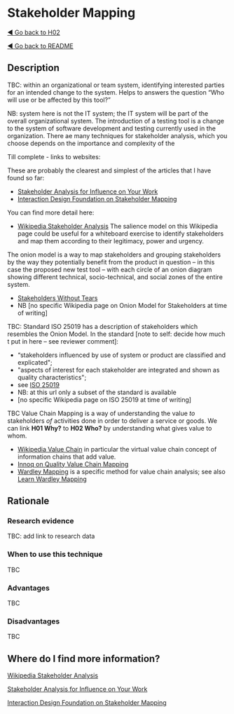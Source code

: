 # Stakeholder Mapping
[◄ Go back to H02](H02-who-uses-or-be-affected-by-this-tool.md)

[◄ Go back to README](README.md)

## Description
TBC: within an organizational or team system, identifying interested parties for an intended change to the system. Helps to answers the question “Who will use or be affected by this tool?”

NB: system here is not the IT system; the IT system will be part of the overall organizational system. The introduction of a testing tool is a change to the system of software development and testing currently used in the organization.
There ae many techniques for stakeholder analysis, which you choose depends on the importance and complexity of the 

Till complete - links to websites:

These are probably the clearest and simplest of the articles that I have found so far: 
-	[Stakeholder Analysis for Influence on Your Work](https://www.nngroup.com/articles/stakeholder-analysis/)
-	[Interaction Design Foundation on Stakeholder Mapping](https://www.interaction-design.org/literature/article/map-the-stakeholders)


You can find more detail here:
-	[Wikipedia Stakeholder Analysis]( https://en.wikipedia.org/wiki/Stakeholder_analysis) The salience model on this Wikipedia page could be useful for a whiteboard exercise to identify stakeholders and map them according to their legitimacy, power and urgency.
  
The onion model is a way to map stakeholders and grouping stakeholders by the way they potentially benefit from the product in question – in this case the proposed new test tool – with each circle of an onion diagram showing different technical, socio-technical, and social zones of the entire system. 
-	[Stakeholders Without Tears](https://www.scenarioplus.org.uk/papers/stakeholders_without_tears/stakeholders_without_tears.htm)
-	NB [no specific Wikipedia page on Onion Model for Stakeholders at time of writing] 

TBC: Standard ISO 25019 has a description of stakeholders which resembles the Onion Model. In the standard [note to self: decide how much t put in here – see reviewer comment]:
-	“stakeholders influenced by use of system or product are classified and explicated";
-	"aspects of interest for each stakeholder are integrated and shown as quality characteristics";
-	see [ISO 25019](https://www.iso.org/obp/ui/en/#iso:std:iso-iec:25019:ed-1:v1:en)  
-	NB:  at this url only a subset of the standard is available
-	[no specific Wikipedia page on ISO 25019 at time of writing] 

TBC Value Chain Mapping is a way of understanding the value *to* stakeholders *of* activities done in order to deliver a service or goods. We can link **H01 Why?** to **H02 Who?** by understanding what gives value to whom.
-	[Wikipedia Value Chain]( https://en.wikipedia.org/wiki/Value_chain) in particular the virtual value chain concept of information chains that add value.
-	[Innoq on Quality Value Chain Mapping](https://www.innoq.com/en/blog/2021/10/quality-value-chain-evolution/)
-	[Wardley Mapping]( https://en.wikipedia.org/wiki/Wardley_map) is a specific method for value chain analysis; see also [Learn Wardley Mapping](https://learnwardleymapping.com/)

## Rationale
### Research evidence
TBC: add link to research data

### When to use this technique
TBC

### Advantages
TBC

### Disadvantages
TBC

## Where do I find more information?
[Wikipedia Stakeholder Analysis]( https://en.wikipedia.org/wiki/Stakeholder_analysis) 

[Stakeholder Analysis for Influence on Your Work](https://www.nngroup.com/articles/stakeholder-analysis/)

[Interaction Design Foundation on Stakeholder Mapping](https://www.interaction-design.org/literature/article/map-the-stakeholders)
